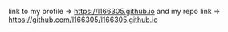 link to my profile => https://l166305.github.io
and my repo link => https://github.com/l166305/l166305.github.io
